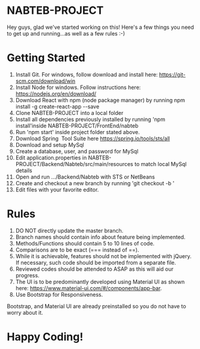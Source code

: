 # NABTEB-PROJECT
Hey guys, glad we've started working on this! Here's a few things you need to get up and running...as well as a few rules :-)

# Getting Started
1. Install Git. For windows, follow download and install here: https://git-scm.com/download/win
2. Install Node for windows. Follow instructions here: https://nodejs.org/en/download/
3. Download React with npm (node package manager) by running  npm install -g create-react-app --save
4. Clone NABTEB-PROJECT into a local folder
5. Install all dependencies previously installed by running 'npm install'inside NABTEB-PROJECT/FrontEnd/nabteb
6. Run 'npm start' inside project folder stated above.
7. Download Spring  Tool Suite here https://spring.io/tools/sts/all
8. Download and setup MySql
9. Create a database, user, and password for MySql
10. Edit application.properties in NABTEB-PROJECT/Backend/Nabteb/src/main/resources to match local MySql details
12. Open and run .../Backend/Nabteb with STS or NetBeans
13. Create and checkout a new branch by running 'git checkout -b <branchName>'
14. Edit files with your favorite editor.
# Rules
1. DO NOT directly update the master branch. 
2. Branch names should contain info about feature being implemented.
3. Methods/Functions should contain 5 to 10 lines of code.
5. Comparisons are to be exact (=== instead of ==).
6. While it is achievable, features should not be implemented with jQuery. If necessary, such code should be imported from a separate file.
7. Reviewed codes should be attended to ASAP as this will aid our progress.
8. The UI is to be predominantly developed using Material UI as shown here: https://www.material-ui.com/#/components/app-bar.
9. Use Bootstrap for Responsiveness.

 Bootstrap, and Material UI are already preinstalled so you do not have to worry about it. 

# Happy Coding! 

